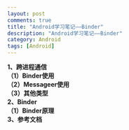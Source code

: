 ```yaml
---
layout: post
comments: true
title: "Android学习笔记——Binder"
description: "Android学习笔记——Binder"
category: Android
tags: [Android]
---
```


**1、跨进程通信**    
**（1）Binder使用**     
**（2）Messageer使用**     
**（3）其他类型**     
**2、Binder**     
**（1）Binder原理**     
**3、参考文档**    

<!--more-->